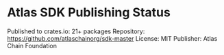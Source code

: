 # Atlas SDK Publishing Status

Published to crates.io: 21+ packages
Repository: https://github.com/atlaschainorg/sdk-master
License: MIT
Publisher: Atlas Chain Foundation

